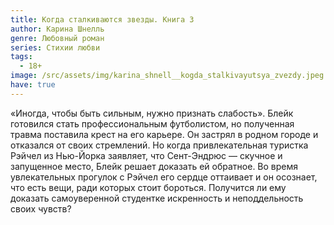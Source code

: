 ```yaml
---
title: Когда сталкиваются звезды. Книга 3
author: Карина Шнелль
genre: Любовный роман
series: Стихии любви
tags:
  - 18+
image: /src/assets/img/karina_shnell__kogda_stalkivayutsya_zvezdy.jpeg
have: true
---
```

«Иногда, чтобы быть сильным, нужно признать слабость». Блейк готовился стать профессиональным футболистом, но полученная травма поставила крест на его карьере. Он застрял в родном городе и отказался от своих стремлений. Но когда привлекательная туристка Рэйчел из Нью-Йорка заявляет, что Сент-Эндрюс — скучное и запущенное место, Блейк решает доказать ей обратное. Во время увлекательных прогулок с Рэйчел его сердце оттаивает и он осознает, что есть вещи, ради которых стоит бороться. Получится ли ему доказать самоуверенной студентке искренность и неподдельность своих чувств?
